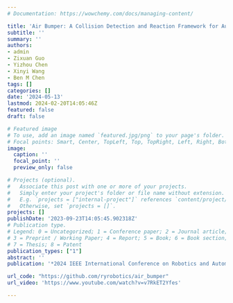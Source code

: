 ```yaml
---
# Documentation: https://wowchemy.com/docs/managing-content/

title: 'Air Bumper: A Collision Detection and Reaction Framework for Autonomous MAV Navigation'
subtitle: ''
summary: ''
authors:
- admin
- Zixuan Guo
- Yizhou Chen
- Xinyi Wang
- Ben M Chen
tags: []
categories: []
date: '2024-05-13'
lastmod: 2024-02-20T14:05:46Z
featured: false
draft: false

# Featured image
# To use, add an image named `featured.jpg/png` to your page's folder.
# Focal points: Smart, Center, TopLeft, Top, TopRight, Left, Right, BottomLeft, Bottom, BottomRight.
image:
  caption: ''
  focal_point: ''
  preview_only: false

# Projects (optional).
#   Associate this post with one or more of your projects.
#   Simply enter your project's folder or file name without extension.
#   E.g. `projects = ["internal-project"]` references `content/project/deep-learning/index.md`.
#   Otherwise, set `projects = []`.
projects: []
publishDate: '2023-09-23T14:05:45.902318Z'
# Publication type.
# Legend: 0 = Uncategorized; 1 = Conference paper; 2 = Journal article;
# 3 = Preprint / Working Paper; 4 = Report; 5 = Book; 6 = Book section;
# 7 = Thesis; 8 = Patent
publication_types: ["1"]
abstract: ''
publication: '*2024 IEEE International Conference on Robotics and Automation (ICRA)*'

url_code: "https://github.com/ryrobotics/air_bumper"
url_video: 'https://www.youtube.com/watch?v=v7RkET2Yfes'

---
```

